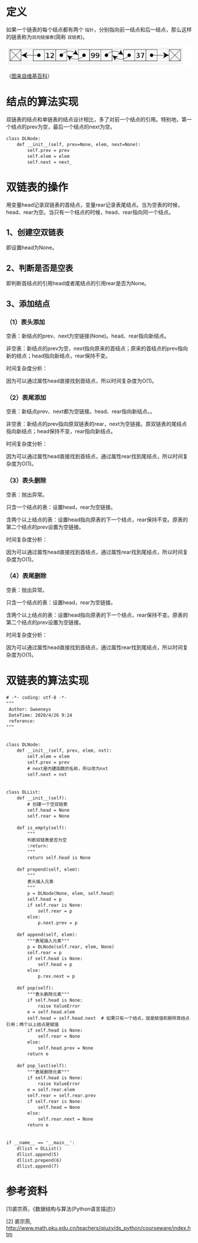 # 定义

如果一个链表的每个结点都有两个 `指针`，分别指向前一结点和后一结点，那么这样的链表称为`双向链接表`(简称 `双链表`)。

![](images/doubly_linked_list.png)

（[图来自维基百科](https://zh.wikipedia.org/wiki/%E5%8F%8C%E5%90%91%E9%93%BE%E8%A1%A8)）

# 结点的算法实现

双链表的结点和单链表的结点设计相比，多了对前一个结点的引用。特别地，第一个结点的prev为空，最后一个结点的next为空。

```
class DLNode:
    def __init__(self, prev=None, elem, next=None):
        self.prev = prev
        self.elem = elem
        self.next = next_
```

# 双链表的操作

用变量head记录双链表的首结点，变量rear记录表尾结点。当为空表的时候，head、rear为空。当只有一个结点的时候，head、rear指向同一个结点。

## 1、创建空双链表

即设置head为None。

## 2、判断是否是空表

即判断首结点的引用head或者尾结点的引用rear是否为None。

## 3、添加结点

### （1）表头添加

空表：新结点的prev、next为空链接(None)。head、rear指向新结点。

非空表：新结点的prev为空，next指向原来的首结点；原来的首结点的prev指向新的结点；head指向新结点，rear保持不变。

时间复杂度分析：

因为可以通过属性head直接找到首结点，所以时间复杂度为O(1)。

### （2）表尾添加



空表：新结点prev、next都为空链接。head、rear指向新结点。。

非空表：新结点的prev指向原双链表的rear，next为空链接。原双链表的尾结点指向新结点；head保持不变，rear指向新结点。

时间复杂度分析：

因为可以通过属性head直接找到首结点，通过属性rear找到尾结点，所以时间复杂度为O(1)。

### （3）表头删除

空表：抛出异常。

只含一个结点的表：设置head，rear为空链接。

含两个以上结点的表：设置head指向原表的下一个结点，rear保持不变。原表的第二个结点的prev设置为空链接。

时间复杂度分析：

因为可以通过属性head直接找到首结点，通过属性rear找到尾结点，所以时间复杂度为O(1)。

### （4）表尾删除

空表：抛出异常。

只含一个结点的表：设置head，rear为空链接。

含两个以上结点的表：设置head指向原表的下一个结点，rear保持不变。原表的第二个结点的prev设置为空链接。

时间复杂度分析：

因为可以通过属性head直接找到首结点，通过属性rear找到尾结点，所以时间复杂度为O(1)。

# 双链表的算法实现

```
# -*- coding: utf-8 -*-
"""
 Author: Sweeneys
 DateTime: 2020/4/26 9:24
 reference:
"""


class DLNode:
    def __init__(self, prev, elem, nxt):
        self.elem = elem
        self.prev = prev
        # next是内建函数的名称，所以改为nxt
        self.next = nxt


class DLList:
    def __init__(self):
        # 创建一个空双链表
        self.head = None
        self.rear = None

    def is_empty(self):
        """
        判断双链表是否为空
        :return:
        """
        return self.head is None

    def prepend(self, elem):
        """
        表头插入元素
        """
        p = DLNode(None, elem, self.head)
        self.head = p
        if self.rear is None:
            self.rear = p
        else:
            p.next.prev = p

    def append(self, elem):
        """表尾插入元素"""
        p = DLNode(self.rear, elem, None)
        self.rear = p
        if self.head is None:
            self.head = p
        else:
            p.rev.next = p

    def pop(self):
        """表头删除元素"""
        if self.head is None:
            raise ValueError
        e = self.head.elem
        self.head = self.head.next  # 如果只有一个结点，就是赋值和删除首结点引用；两个以上结点是赋值
        if self.head is None:
            self.rear = None
        else:
            self.head.prev = None
        return e

    def pop_last(self):
        """表尾删除元素"""
        if self.head is None:
            raise ValueError
        e = self.rear.elem
        self.rear = self.rear.prev
        if self.rear is None:
            self.head = None
        else:
            self.rear.next = None
        return e


if __name__ == '__main__':
    dllist = DLList()
    dllist.append(5)
    dllist.prepend(6)
    dllist.append(7)

```



# 参考资料

[1]裘宗燕，《数据结构与算法(Python语言描述)》

[2] 裘宗燕, http://www.math.pku.edu.cn/teachers/qiuzy/ds_python/courseware/index.htm